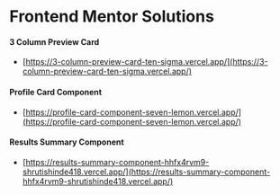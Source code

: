 # Frontend Mentor Solutions

#### 3 Column Preview Card 

- [https://3-column-preview-card-ten-sigma.vercel.app/](https://3-column-preview-card-ten-sigma.vercel.app/)

#### Profile Card Component

- [https://profile-card-component-seven-lemon.vercel.app/](https://profile-card-component-seven-lemon.vercel.app/)

#### Results Summary Component

- [https://results-summary-component-hhfx4rvm9-shrutishinde418.vercel.app/](https://results-summary-component-hhfx4rvm9-shrutishinde418.vercel.app/)
